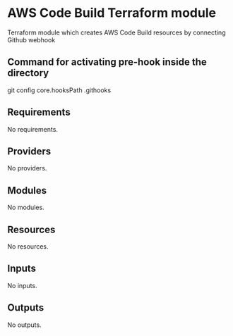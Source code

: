 # AWS Code Build Terraform module

Terraform module which creates AWS Code Build resources by connecting Github webhook

## Command for activating pre-hook inside the directory

git config core.hooksPath .githooks

<!-- BEGIN_TF_DOCS -->
## Requirements

No requirements.

## Providers

No providers.

## Modules

No modules.

## Resources

No resources.

## Inputs

No inputs.

## Outputs

No outputs.
<!-- END_TF_DOCS -->
